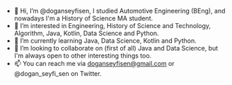 - 👋 Hi, I’m @doganseyfisen, I studied Automotive Engineering (BEng), and nowadays I'm a History of Science MA student.
- 👀 I’m interested in Engineering, History of Science and Technology, Algorithm, Java, Kotlin, Data Science and Python.
- 🌱 I’m currently learning Java, Data Science, Kotlin and Python.
- 💞️ I’m looking to collaborate on (first of all) Java and Data Science, but I'm always open to other interesting things too.
- 📫 You can reach me via doganseyfisen@gmail.com or @dogan_seyfi_sen on Twitter.

<!---
doganseyfisen/doganseyfisen is a ✨ special ✨ repository because its `README.md` (this file) appears on your GitHub profile.
You can click the Preview link to take a look at your changes.
--->
